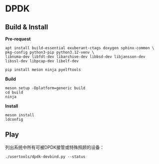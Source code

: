 # DPDK

## Build & Install

**Pre-request**

```
apt install build-essential exuberant-ctags doxygen sphinx-common \
pkg-config python3-pip python3.12-venv \
libnuma-dev libfdt-dev libarchive-dev libbsd-dev libjansson-dev libssl-dev libpcap-dev libelf-dev
```

```
pip install meson ninja pyelftools
```

**Build**

```
meson setup -Dplatform=generic build
cd build
ninja
```

**Install**

```
meson install
ldconfig
```

## Play

列出系统中所有可被DPDK接管或特殊照顾的设备：
```
./usertools/dpdk-devbind.py --status
```

